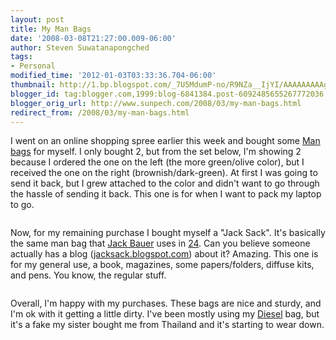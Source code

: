 ```yaml
---
layout: post
title: My Man Bags
date: '2008-03-08T21:27:00.009-06:00'
author: Steven Suwatanapongched
tags:
- Personal
modified_time: '2012-01-03T03:33:36.704-06:00'
thumbnail: http://1.bp.blogspot.com/_7U5MdumP-no/R9NZa__IjYI/AAAAAAAAAg8/CmnXYhGEx1E/s600/31LvL228ARL._AA280_.jpg
blogger_id: tag:blogger.com,1999:blog-6841384.post-6092485655267772036
blogger_orig_url: http://www.sunpech.com/2008/03/my-man-bags.html
redirect_from: /2008/03/my-man-bags.html
---
```


I went on an online shopping spree earlier this week and bought some <a href="http://en.wikipedia.org/wiki/Manbag">Man bags</a> for myself.  I only bought 2, but from the set below, I'm showing 2 because I ordered the one on the left (the more green/olive color), but I received the one on the right (brownish/dark-green).  At first I was going to send it back, but I grew attached to the color and didn't want to go through the hassle of sending it back.  This one is for when I want to pack my laptop to go.

<img    border="0" id="BLOGGER_PHOTO_ID_5175578717166538114" src="http://1.bp.blogspot.com/_7U5MdumP-no/R9NZa__IjYI/AAAAAAAAAg8/CmnXYhGEx1E/s400/31LvL228ARL._AA280_.jpg" alt="" /><img    border="0" id="BLOGGER_PHOTO_ID_5175578871785360786" src="http://1.bp.blogspot.com/_7U5MdumP-no/R9NZj__IjZI/AAAAAAAAAhE/KLN1I9GPFDE/s400/41dkFMUqoML._AA280_.jpg" alt="" />

Now, for my remaining purchase I bought myself a "Jack Sack".  It's basically the same man bag that <a href="http://en.wikipedia.org/wiki/Jack_Bauer">Jack Bauer</a> uses in <a href="http://en.wikipedia.org/wiki/24_(TV_series)">24</a>.  Can you believe someone actually has a blog (<a href="http://thejacksack.blogspot.com/">jacksack.blogspot.com</a>) about it?  Amazing.  This one is for my general use, a book, magazines, some papers/folders, diffuse kits, and pens.  You know, the regular stuff.

<img    border="0" id="BLOGGER_PHOTO_ID_5175578880375295410" src="http://3.bp.blogspot.com/_7U5MdumP-no/R9NZkf_IjbI/AAAAAAAAAhU/QzqDCoZPkGo/s400/thejacksack.jpg" alt="" /><img    border="0" id="BLOGGER_PHOTO_ID_5175578876080328098" src="http://2.bp.blogspot.com/_7U5MdumP-no/R9NZkP_IjaI/AAAAAAAAAhM/wppPMN3gJS0/s400/51LFVWoFvxL._AA280_.jpg" alt="" />

Overall, I'm happy with my purchases.  These bags are nice and sturdy, and I'm ok with it getting a little dirty.  I've been mostly using my <a href="http://www.diesel.com/">Diesel</a> bag, but it's a fake my sister bought me from Thailand and it's starting to wear down.
